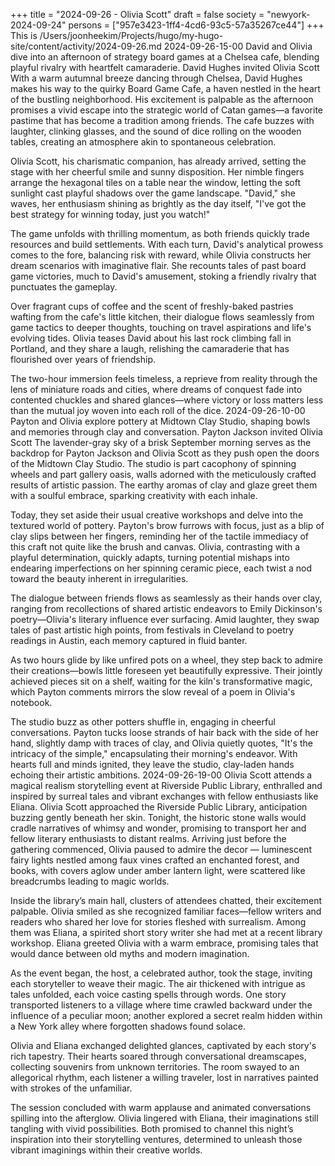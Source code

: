 +++
title = "2024-09-26 - Olivia Scott"
draft = false
society = "newyork-2024-09-24"
persons = ["957e3423-1ff4-4cd6-93c5-57a35267ce44"]
+++
This is /Users/joonheekim/Projects/hugo/my-hugo-site/content/activity/2024-09-26.md
2024-09-26-15-00
David and Olivia dive into an afternoon of strategy board games at a Chelsea cafe, blending playful rivalry with heartfelt camaraderie.
David Hughes invited Olivia Scott
With a warm autumnal breeze dancing through Chelsea, David Hughes makes his way to the quirky Board Game Cafe, a haven nestled in the heart of the bustling neighborhood. His excitement is palpable as the afternoon promises a vivid escape into the strategic world of Catan games—a favorite pastime that has become a tradition among friends. The cafe buzzes with laughter, clinking glasses, and the sound of dice rolling on the wooden tables, creating an atmosphere akin to spontaneous celebration.

Olivia Scott, his charismatic companion, has already arrived, setting the stage with her cheerful smile and sunny disposition. Her nimble fingers arrange the hexagonal tiles on a table near the window, letting the soft sunlight cast playful shadows over the game landscape. "David," she waves, her enthusiasm shining as brightly as the day itself, "I've got the best strategy for winning today, just you watch!" 

The game unfolds with thrilling momentum, as both friends quickly trade resources and build settlements. With each turn, David's analytical prowess comes to the fore, balancing risk with reward, while Olivia constructs her dream scenarios with imaginative flair. She recounts tales of past board game victories, much to David's amusement, stoking a friendly rivalry that punctuates the gameplay.

Over fragrant cups of coffee and the scent of freshly-baked pastries wafting from the cafe's little kitchen, their dialogue flows seamlessly from game tactics to deeper thoughts, touching on travel aspirations and life's evolving tides. Olivia teases David about his last rock climbing fall in Portland, and they share a laugh, relishing the camaraderie that has flourished over years of friendship.

The two-hour immersion feels timeless, a reprieve from reality through the lens of miniature roads and cities, where dreams of conquest fade into contented chuckles and shared glances—where victory or loss matters less than the mutual joy woven into each roll of the dice.
2024-09-26-10-00
Payton and Olivia explore pottery at Midtown Clay Studio, shaping bowls and memories through clay and conversation.
Payton Jackson invited Olivia Scott
The lavender-gray sky of a brisk September morning serves as the backdrop for Payton Jackson and Olivia Scott as they push open the doors of the Midtown Clay Studio. The studio is part cacophony of spinning wheels and part gallery oasis, walls adorned with the meticulously crafted results of artistic passion. The earthy aromas of clay and glaze greet them with a soulful embrace, sparking creativity with each inhale.

Today, they set aside their usual creative workshops and delve into the textured world of pottery. Payton's brow furrows with focus, just as a blip of clay slips between her fingers, reminding her of the tactile immediacy of this craft not quite like the brush and canvas. Olivia, contrasting with a playful determination, quickly adapts, turning potential mishaps into endearing imperfections on her spinning ceramic piece, each twist a nod toward the beauty inherent in irregularities.

The dialogue between friends flows as seamlessly as their hands over clay, ranging from recollections of shared artistic endeavors to Emily Dickinson's poetry—Olivia's literary influence ever surfacing. Amid laughter, they swap tales of past artistic high points, from festivals in Cleveland to poetry readings in Austin, each memory captured in fluid banter.

As two hours glide by like unfired pots on a wheel, they step back to admire their creations—bowls little foreseen yet beautifully expressive. Their jointly achieved pieces sit on a shelf, waiting for the kiln's transformative magic, which Payton comments mirrors the slow reveal of a poem in Olivia's notebook.

The studio buzz as other potters shuffle in, engaging in cheerful conversations. Payton tucks loose strands of hair back with the side of her hand, slightly damp with traces of clay, and Olivia quietly quotes, "It's the intricacy of the simple," encapsulating their morning's endeavor. With hearts full and minds ignited, they leave the studio, clay-laden hands echoing their artistic ambitions.
2024-09-26-19-00
Olivia Scott attends a magical realism storytelling event at Riverside Public Library, enthralled and inspired by surreal tales and vibrant exchanges with fellow enthusiasts like Eliana.
Olivia Scott approached the Riverside Public Library, anticipation buzzing gently beneath her skin. Tonight, the historic stone walls would cradle narratives of whimsy and wonder, promising to transport her and fellow literary enthusiasts to distant realms. Arriving just before the gathering commenced, Olivia paused to admire the decor — luminescent fairy lights nestled among faux vines crafted an enchanted forest, and books, with covers aglow under amber lantern light, were scattered like breadcrumbs leading to magic worlds.

Inside the library’s main hall, clusters of attendees chatted, their excitement palpable. Olivia smiled as she recognized familiar faces—fellow writers and readers who shared her love for stories fleshed with surrealism. Among them was Eliana, a spirited short story writer she had met at a recent library workshop. Eliana greeted Olivia with a warm embrace, promising tales that would dance between old myths and modern imagination.

As the event began, the host, a celebrated author, took the stage, inviting each storyteller to weave their magic. The air thickened with intrigue as tales unfolded, each voice casting spells through words. One story transported listeners to a village where time crawled backward under the influence of a peculiar moon; another explored a secret realm hidden within a New York alley where forgotten shadows found solace.

Olivia and Eliana exchanged delighted glances, captivated by each story's rich tapestry. Their hearts soared through conversational dreamscapes, collecting souvenirs from unknown territories. The room swayed to an allegorical rhythm, each listener a willing traveler, lost in narratives painted with strokes of the unfamiliar.

The session concluded with warm applause and animated conversations spilling into the afterglow. Olivia lingered with Eliana, their imaginations still tangling with vivid possibilities. Both promised to channel this night’s inspiration into their storytelling ventures, determined to unleash those vibrant imaginings within their creative worlds.

